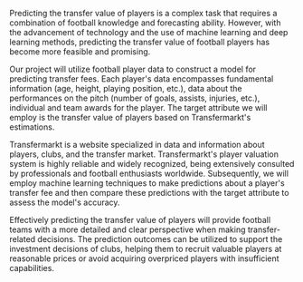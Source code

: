 Predicting the transfer value of players is a complex task that requires a combination of football knowledge and forecasting ability. However, with the advancement of technology and the use of machine learning and deep learning methods, predicting the transfer value of football players has become more feasible and promising.

Our project will utilize football player data to construct a model for predicting transfer fees. Each player's data encompasses fundamental information (age, height, playing position, etc.), data about the performances on the pitch (number of goals, assists, injuries, etc.), individual and team awards for the player. The target attribute we will employ is the transfer value of players based on Transfermarkt's estimations.

Transfermarkt is a website specialized in data and information about players, clubs, and the transfer market. Transfermarkt's player valuation system is highly reliable and widely recognized, being extensively consulted by professionals and football enthusiasts worldwide. Subsequently, we will employ machine learning techniques to make predictions about a player's transfer fee and then compare these predictions with the target attribute to assess the model's accuracy.

Effectively predicting the transfer value of players will provide football teams with a more detailed and clear perspective when making transfer-related decisions. The prediction outcomes can be utilized to support the investment decisions of clubs, helping them to recruit valuable players at reasonable prices or avoid acquiring overpriced players with insufficient capabilities.
